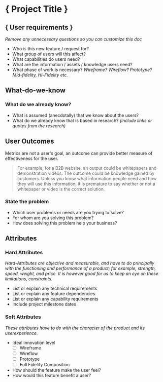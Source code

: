 # { Project Title }
## { User requirements }
_Remove any unnecessary questions so you can customize this doc_

- Who is this new feature / request for? 
- What group of users will this affect?
- What capabilities do users need?
- What are the information / assets / knowledge users need?
- What phase of work is necessary? _Wireframe? Wireflow? Prototype? Mid-fidelity, Hi-Fidelity etc._

## What-do-we-know

### What do we already know?
- What is assumed (anecdotally) that we know about the users? 
- What do we already know that is based in research? _(include links or quotes from the research)_

## User Outcomes
Metrics are not a user's goal, an outcome can provide better measure of effectiveness for the user. 
>For example, for a B2B website, an output could be whitepapers and demonstration videos. The outcome could be knowledge gained by customers. Unless you know what information people need and how they will use this information, it is premature to say whether or not a whitepaper or video is the correct solution.

### State the problem
- Which user problems or needs are you trying to solve?
- For whom are you solving this problem?
- How does solving this problem help your business?

## Attributes
### Hard Attributes
_Hard-Attributes are objective and measurable, and have to do principally with the functioning and performance of a product; for example, strength, speed, weight, and price. It is however good for us to keep an eye on these limitations, constraints._
- List or explain any technical requirements
- List or explain any feature dependencies
- List or explain any capability requirements
- Include project milestone dates

### Soft Attributes
_These attributes have to do with the character of the product and its userexperience._

- Ideal innovation level
  - [ ] Wireframe
  - [ ] Wireflow
  - [ ] Prototype
  - [ ] Full Fidelity Composition 
- How should the feature make the user feel? 
- How would this feature benefit a user?
